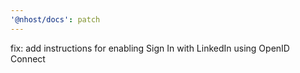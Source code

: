 ```yaml
---
'@nhost/docs': patch
---
```


fix: add instructions for enabling Sign In with LinkedIn using OpenID Connect
